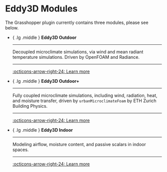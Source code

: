 <style>
    /* Application header should be static for the landing page */
    .md-header {
      position: initial;
    }
    /* Hide navigation */
    @media screen and (min-width: 76.25em) {
      .md-sidebar--primary {
        display: none;
      }
    }
      .md-content__button {
    display: none;
  }
</style>



# Eddy3D Modules

The Grasshopper plugin currently contains three modules, please see below.

<div class="grid cards" markdown>

- { .lg .middle } __Eddy3D Outdoor__

    ---

    Decoupled microclimate simulations, via wind and mean radiant temperature simulations. Driven by OpenFOAM and Radiance.

    ---

    [:octicons-arrow-right-24: Learn more](https://docs.eddy3d.com/outdoor/)

- { .lg .middle } __Eddy3D Outdoor+__

    ---

    Fully coupled microclimate simulations, including wind, radiation, heat, and moisture transfer, driven by `urbanMicroclimateFoam` by ETH Zurich Building Physics.

    ---

    [:octicons-arrow-right-24: Learn more](https://docs.eddy3d.com/outdoor%2B/)

- { .lg .middle } __Eddy3D Indoor__

    ---

    Modeling airflow, moisture content, and passive scalars in indoor spaces.

    ---

    [:octicons-arrow-right-24: Learn more](https://docs.eddy3d.com/indoor/)

</div>

